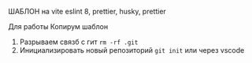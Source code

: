 ШАБЛОН на vite eslint 8, prettier, husky, prettier

Для работы Копирум шаблон

1. Разрываем связб с гит `rm -rf .git`
2. Инициализировать новый репозиторий `git init` или через vscode
